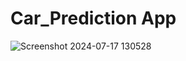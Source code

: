 # Car_Prediction App
![Screenshot 2024-07-17 130528](https://github.com/user-attachments/assets/a56b35d7-c985-4cab-a637-507131ee4b94)
